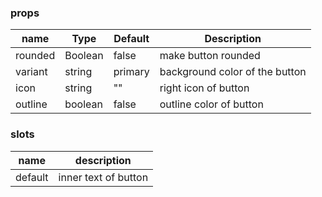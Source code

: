 ### props
| name | Type | Default | Description |
| ------------ | ------------ | ------------ | ------------ |
| rounded | Boolean | false | make button rounded |
| variant | string | primary | background color of the button |
| icon | string | "" | right icon of button |
| outline | boolean | false | outline color of button |

### slots
| name | description 
| ------------ | ------------ |
| default | inner text of button |

